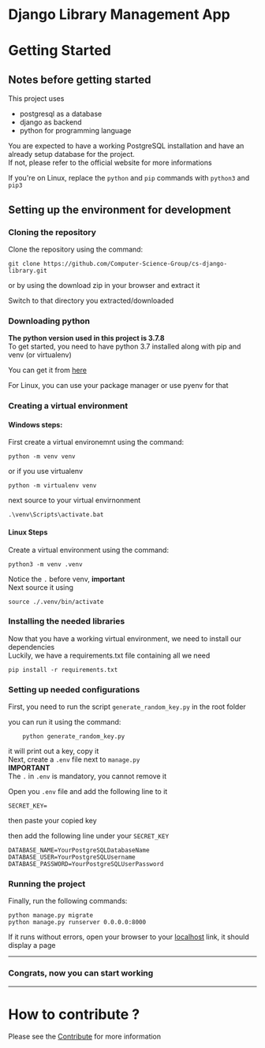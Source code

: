 Django Library Management App
===

# Getting Started
## Notes before getting started
This project uses
- postgresql as a database
- django as backend
- python for programming language

You are expected to have a working PostgreSQL installation
and have an already setup database for the project.  
If not, please refer to the official website for more informations

If you're on Linux, replace the `python` and `pip` commands
with `python3` and `pip3`

## Setting up the environment for development
### Cloning the repository
Clone the repository using the command:
    
    git clone https://github.com/Computer-Science-Group/cs-django-library.git
or by using the download zip in your browser and extract it

Switch to that directory you extracted/downloaded

### Downloading python
**The python version used in this project is 3.7.8**  
To get started, you need to have python 3.7
installed along with pip and venv (or virtualenv)

You can get it from [here](https://www.python.org/downloads/release/python-379/)

For Linux, you can use your package manager or use pyenv for that

### Creating a virtual environment
#### Windows steps:
First create a virtual environemnt using the command:
    
    python -m venv venv
or if you use virtualenv

    python -m virtualenv venv

next source to your virtual envirnonment

    .\venv\Scripts\activate.bat
    
#### Linux Steps
Create a virtual environment using the command:

    python3 -m venv .venv
Notice the `.` before venv, **important**  
Next source it using
    
    source ./.venv/bin/activate

### Installing the needed libraries
Now that you have a working virtual environment, 
we need to install our dependencies  
Luckily, we have a requirements.txt file
containing all we need

    pip install -r requirements.txt
### Setting up needed configurations
First, you need to run the script `generate_random_key.py`
in the root folder

you can run it using the command:
        
        python generate_random_key.py
it will print out a key, copy it  
Next, create a `.env` file next to `manage.py`  
**IMPORTANT**  
The `.` in `.env` is mandatory, you cannot remove it

Open you `.env` file and add the following line to it

    SECRET_KEY=
then paste your copied key

then add the following line under your `SECRET_KEY`

    DATABASE_NAME=YourPostgreSQLDatabaseName
    DATABASE_USER=YourPostgreSQLUsername
    DATABASE_PASSWORD=YourPostgreSQLUserPassword

### Running the project
Finally, run the following commands:
    
    python manage.py migrate
    python manage.py runserver 0.0.0.0:8000

If it runs without errors, open your browser to your
[localhost](http://localhost:8000) link, it should display a page

---
### Congrats, now you can start working
---
# How to contribute ?

Please see the [Contribute](./CONTRIBUTE.md) for more information

